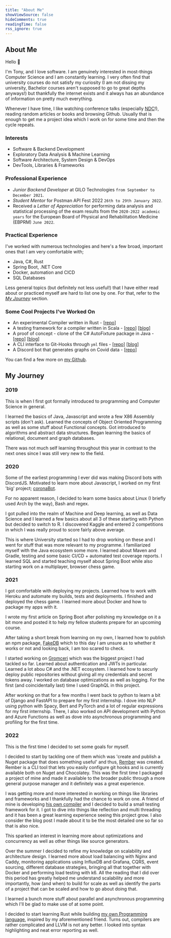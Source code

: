 ```yaml
---
title: "About Me"
showViewSource: false
hideComments: true
readingTime: false
rss_ignore: true
---
```


## About Me

<!-- TODO firm believer in learning by myself -->
Hello 👋

I'm Tony, and I love software. I am genuinely interested in most-things Computer Science
and I am constantly learning. I very often find that university courses do not satisfy
my curiosity (I am not dissing my university, Bachelor courses aren't supposed to go to great
depths anyways!) but thankfully the internet exists and it always has an abundance of information
on pretty much everything.

Whenever I have time, I like watching conference talks (especially [NDC](https://ndcconferences.com/)!),
reading random articles or books and browsing Github. Usually that is enough to get me a
project idea which I work on for some time and then the cycle repeats.

### Interests

- Software & Backend Development
- Exploratory Data Analysis & Machine Learning
- Software Architecture, System Design & DevOps
- DevTools, Libraries & Frameworks

### Professional Experience

- *Junior Backend Developer* at GILO Technologies `from September to December 2021`.
- *Student Mentor* for Postman API Fest 2022 `26th to 29th January 2022`.
- Received a *Letter of Appreciation* for performing data analysis and statistical processing of
  the exam  results from the `2020-2022 academic years` for the European Board of Physical
  and Rehabilitation Medicine (EBPRM) `June 2022`.

### Practical Experience

I've worked with numerous technologies and here's a few broad, important ones that I am very
comfortable with;

- Java, C#, Rust
- Spring Boot, .NET Core
- Docker, automation and CICD
- SQL Databases

Less general topics (but definitely not less useful!) that I have either read about or practiced
myself are hard to list one by one. For that, refer to the [*My Journey*](#my-journey) section.

### Some Cool Projects I've Worked On

- An experimental Compiler written in Rust -
  [[repo](https://github.com/AntoniosBarotsis/RustSharp)]
- A testing framework for a compiler written in Scala - 
  [[repo](https://github.com/pijuskri/Po-Sharp/tree/master/app/src/main/scala/veritas)] 
  [[blog](../posts/posharp)]
- A proof of concept - clone of the C# AutoFixture package in Java - 
  [[repo](https://github.com/AntoniosBarotsis/BudgetFixture)]
  [[blog](../posts/budget_fixture)]
- A CLI interface to Git-Hooks through `yml` files - 
  [[repo](https://github.com/AntoniosBarotsis/Rember)]
  [[blog](../posts/zip_it_and_ship_it)]
- A Discord bot that generates graphs on Covid data - 
  [[repo](https://github.com/AntoniosBarotsis/coronaBot)]

You can find a few more on [my Github](https://github.com/AntoniosBarotsis?tab=repositories).

## My Journey

### 2019

This is when I first got formally introduced to programming and Computer Science in general. 

I learned the basics of Java, Javascript and wrote a few X86 Assembly scripts (don't ask). Learned the concepts of Object Oriented Programming as well as some stuff about Functional concepts. Got introduced 
to algorithms and abstract data structures. Began learning the basics of relational, document and graph 
databases. 

There was not much self learning throughout this year in contrast to the next ones since
I was still very new to the field.

### 2020

Some of the earliest programming I ever did was making Discord bots with DiscordJS. Motivated to
learn more about Javascript, I worked on my first 'big' project; 
[coronaBot](https://github.com/AntoniosBarotsis/coronaBot). 

For no apparent reason, I decided to learn some basics about Linux (I briefly used Arch by the way), 
Bash and regex. 

I got pulled into the realm of Machine and Deep learning, as well as Data Science and I learned a few
basics about all 3 of these starting with Python but decided to switch to R. I discovered Kaggle and 
entered 2 competitions in which I was really proud to score fairly above average. 

This is where University started so I had to  drop working on these and I went for stuff that was more 
relevant to my programme. I familiarized  myself with the Java ecosystem some more. I learned about
Maven and Gradle, testing and some basic  CI/CD + automated test coverage reports. I learned SQL and 
started teaching myself about Spring Boot while also starting work on a multiplayer, browser chess game.

### 2021

I got comfortable with deploying my projects. Learned how to work with Heroku and automate my
builds, tests and deployments. I finished and deployed the chess game. I learned more about Docker and
how to package my apps with it. 

I wrote my first article on Spring Boot after polishing my knowledge on  it a bit more and posted it to 
help my fellow students prepare for an upcoming course. 

After taking a short break from learning on my own, I learned how to publish an npm package, 
[FakeDB](https://github.com/AntoniosBarotsis/fakeDB) which to this day I am unsure as to whether it 
works or not and looking back, I am too scared to check. 

I started working on [Gromceri](https://twitter.com/gromceri) which was the biggest project I had  
tackled so far. Learned about authentication and JWTs in particular. Learned a lot abou C# and the .NET 
ecosystem.  I learned how to securly deploy public repositories without giving all my credentials and
secret tokens away. I worked on database optimizations as well as logging. For the first (and 
coincidentally last) time I used GraphQL in this project. 

After working on that for a few months I went back to python to learn a bit of Django
and FastAPI to prepare for my first internship. I dove into NLP using python with Spacy, Bert and 
PyTorch and a lot of regular expressions for my first internship. There, I also worked on API
development with Python and Azure Functions as well as dove into asynchronous programming and profiling 
for the first time. 

### 2022

This is the first time I decided to set some goals for myself. 

I decided to start by tackling one of  them which was 'create and publish a Nuget package that does 
something useful' and thus, [Rember](https://github.com/AntoniosBarotsis/Rember) was created. Rember is 
a CLI tool that lets you easily configure git hooks and is currently available both on Nuget and 
Chocolatey. This was the first time I packaged a project of mine and made it available to the broader 
public through a more general purpose manager and it definitely was a great experience. 

I was getting more and more interested in working on things like libraries and frameworks and I 
thankfully had the chance to work on one. A friend of mine is developing 
[his own compiler](https://github.com/pijuskri/Po-Sharp) and I decided to build a small testing
framework for it. I got to dive into things like reflection and multi threading and it has 
been a great learning experience seeing this project grow. I also consider the blog post I made about it 
to be the most detailed one so far so that is also nice. 

This sparked an interest in learning more about optimizations and concurrency as well as other things 
like source generators. 

Over the summer I decided  to refine my knowledge on scalability and architecture design. I learned more 
about load balancing with Nginx and Caddy, monitoring applications using InfluxDB and Grafana, CQRS, 
event sourcing, different database strategies, bringing all that together with Docker and performing 
load testing with k6. All the reading that I did over this period has greatly helped me understand 
scalability and more importantly, how (and when) to build for scale as well as identify the parts of a 
project that can be scaled and how to go about doing that. 

I learned a bunch more stuff about parallel and asynchronous programming which I'll be glad to make use 
of at some point. 

I decided to start learning Rust while building 
[my own Programming language](https://github.com/AntoniosBarotsis/RustSharp), inspired by my 
aforementioned friend. Turns out, compilers are rather complicated and LLVM is not any better.
I looked into syntax highlighting and neat error reporting as well.
